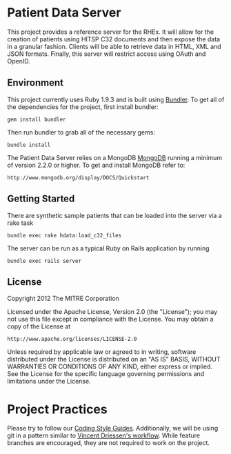 Patient Data Server
=========

This project provides a reference server for the RHEx. It will allow for the creation of patients using HITSP C32
documents and then expose the data in a granular fashion. Clients will be able to retrieve data in HTML, XML and JSON
formats. Finally, this server will restrict access using OAuth and OpenID.

Environment
-----------

This project currently uses Ruby 1.9.3 and is built using [Bundler](http://gembundler.com/). To get all of the
dependencies for the project, first install bundler:

    gem install bundler

Then run bundler to grab all of the necessary gems:

    bundle install

The Patient Data Server relies on a MongoDB [MongoDB](http://www.mongodb.org/) running a minimum of version 2.2.0 or
higher. To get and install MongoDB refer to:

    http://www.mongodb.org/display/DOCS/Quickstart

Getting Started
---------------

There are synthetic sample patients that can be loaded into the server via a rake task

    bundle exec rake hdata:load_c32_files

The server can be run as a typical Ruby on Rails application by running

    bundle exec rails server

License
-------

Copyright 2012 The MITRE Corporation

Licensed under the Apache License, Version 2.0 (the "License");
you may not use this file except in compliance with the License.
You may obtain a copy of the License at

    http://www.apache.org/licenses/LICENSE-2.0

Unless required by applicable law or agreed to in writing, software
distributed under the License is distributed on an "AS IS" BASIS,
WITHOUT WARRANTIES OR CONDITIONS OF ANY KIND, either express or implied.
See the License for the specific language governing permissions and
limitations under the License.

Project Practices
=================

Please try to follow our [Coding Style Guides](http://github.com/eedrummer/styleguide). Additionally, we will be using
git in a pattern similar to [Vincent Driessen's workflow](http://nvie.com/posts/a-successful-git-branching-model/).
While feature branches are encouraged, they are not required to work on the project.
